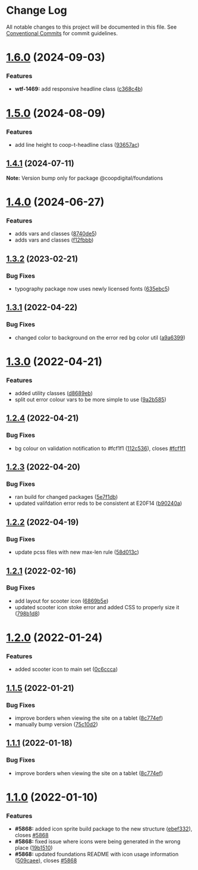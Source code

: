 # Change Log

All notable changes to this project will be documented in this file.
See [Conventional Commits](https://conventionalcommits.org) for commit guidelines.

# [1.6.0](https://github.com/coopdigital/coop-frontend/compare/@coopdigital/foundations@1.5.0...@coopdigital/foundations@1.6.0) (2024-09-03)


### Features

* **wtf-1469:** add responsive headline class ([c368c4b](https://github.com/coopdigital/coop-frontend/commit/c368c4b5785395321d6b1b254d74c5c7cf3f0d6a))





# [1.5.0](https://github.com/coopdigital/coop-frontend/compare/@coopdigital/foundations@1.4.1...@coopdigital/foundations@1.5.0) (2024-08-09)


### Features

* add line height to coop-t-headline class ([93657ac](https://github.com/coopdigital/coop-frontend/commit/93657acd5ba5cc0f08baf79fd1dfef64b77c19fa))





## [1.4.1](https://github.com/coopdigital/coop-frontend/compare/@coopdigital/foundations@1.4.0...@coopdigital/foundations@1.4.1) (2024-07-11)

**Note:** Version bump only for package @coopdigital/foundations





# [1.4.0](https://github.com/coopdigital/coop-frontend/compare/@coopdigital/foundations@1.3.2...@coopdigital/foundations@1.4.0) (2024-06-27)


### Features

* adds vars and classes ([8740de5](https://github.com/coopdigital/coop-frontend/commit/8740de59f4252c3028eeec920619fbd05cedccc4))
* adds vars and classes ([f12fbbb](https://github.com/coopdigital/coop-frontend/commit/f12fbbbc685fd2562e3797f3f5d8eec207ffe03c))





## [1.3.2](https://github.com/coopdigital/coop-frontend/compare/@coopdigital/foundations@1.3.1...@coopdigital/foundations@1.3.2) (2023-02-21)


### Bug Fixes

* typography package now uses newly licensed fonts ([635ebc5](https://github.com/coopdigital/coop-frontend/commit/635ebc5f8626e41b9ceb0dd6aadd8c894d38f201))





## [1.3.1](https://github.com/coopdigital/coop-frontend/compare/@coopdigital/foundations@1.3.0...@coopdigital/foundations@1.3.1) (2022-04-22)


### Bug Fixes

* changed color to background on the error red bg color util ([a9a6399](https://github.com/coopdigital/coop-frontend/commit/a9a6399546a12f687a8a9239586f4fafdc1177b6))





# [1.3.0](https://github.com/coopdigital/coop-frontend/compare/@coopdigital/foundations@1.2.4...@coopdigital/foundations@1.3.0) (2022-04-21)


### Features

* added utility classes ([d8689eb](https://github.com/coopdigital/coop-frontend/commit/d8689eb5358d756d9fde99fc96b51fa77773a1a3))
* split out error colour vars to be more simple to use ([9a2b585](https://github.com/coopdigital/coop-frontend/commit/9a2b585417990fbfe150f8573cd94d76188b02f9))





## [1.2.4](https://github.com/coopdigital/coop-frontend/compare/@coopdigital/foundations@1.2.3...@coopdigital/foundations@1.2.4) (2022-04-21)


### Bug Fixes

* bg colour on validation notification to #fcf1f1 ([112c536](https://github.com/coopdigital/coop-frontend/commit/112c53672dded1a1cc440a8b49a4a9067073c437)), closes [#fcf1f1](https://github.com/coopdigital/coop-frontend/issues/fcf1f1)





## [1.2.3](https://github.com/coopdigital/coop-frontend/compare/@coopdigital/foundations@1.2.2...@coopdigital/foundations@1.2.3) (2022-04-20)


### Bug Fixes

* ran build for changed packages ([5e7f1db](https://github.com/coopdigital/coop-frontend/commit/5e7f1dbdf38ca13b8233b81f72d3725b8a47d834))
* updated valifdation error reds to be consistent at E20F14 ([b90240a](https://github.com/coopdigital/coop-frontend/commit/b90240af9bf80d5e11c9b6d4e2089aef9ec5a795))





## [1.2.2](https://github.com/coopdigital/coop-frontend/compare/@coopdigital/foundations@1.2.1...@coopdigital/foundations@1.2.2) (2022-04-19)


### Bug Fixes

* update pcss files with new max-len rule ([58d013c](https://github.com/coopdigital/coop-frontend/commit/58d013c58111ff07521b792b0538bca2690efc74))





## [1.2.1](https://github.com/coopdigital/coop-frontend/compare/@coopdigital/foundations@1.2.0...@coopdigital/foundations@1.2.1) (2022-02-16)


### Bug Fixes

* add layout for scooter icon ([6869b5e](https://github.com/coopdigital/coop-frontend/commit/6869b5e65aa7e825001ae52d07615e6b169ec1a2))
* updated scooter icon stoke error and added CSS to properly size it ([798b1d8](https://github.com/coopdigital/coop-frontend/commit/798b1d8bc1b9d527ec78e3b47c25f5f28abd5753))





# [1.2.0](https://github.com/coopdigital/coop-frontend/compare/@coopdigital/foundations@1.1.5...@coopdigital/foundations@1.2.0) (2022-01-24)


### Features

* added scooter icon to main set ([0c6ccca](https://github.com/coopdigital/coop-frontend/commit/0c6cccabe707c10071c35bcb4b029e8fd7f40e14))





## [1.1.5](https://github.com/coopdigital/coop-frontend/compare/@coopdigital/foundations@1.1.0...@coopdigital/foundations@1.1.5) (2022-01-21)


### Bug Fixes

* improve borders when viewing the site on a tablet ([8c774ef](https://github.com/coopdigital/coop-frontend/commit/8c774efef763ff595ca35bff1f55a8de717f32e8))
* manually bump version ([75c10d2](https://github.com/coopdigital/coop-frontend/commit/75c10d2d1032d18d468c4ee8a0f6a43ea101623b))





## [1.1.1](https://github.com/coopdigital/coop-frontend/compare/@coopdigital/foundations@1.1.0...@coopdigital/foundations@1.1.1) (2022-01-18)


### Bug Fixes

* improve borders when viewing the site on a tablet ([8c774ef](https://github.com/coopdigital/coop-frontend/commit/8c774efef763ff595ca35bff1f55a8de717f32e8))





# [1.1.0](https://github.com/coopdigital/coop-frontend/compare/@coopdigital/foundations@1.0.1...@coopdigital/foundations@1.1.0) (2022-01-10)


### Features

* **#5868:** added icon sprite build package to the new structure ([ebef332](https://github.com/coopdigital/coop-frontend/commit/ebef332b76e981b84835daaf5ae98d154626a456)), closes [#5868](https://github.com/coopdigital/coop-frontend/issues/5868)
* **#5868:** fixed issue where icons were being generated in the wrong place ([19b1510](https://github.com/coopdigital/coop-frontend/commit/19b1510e9f79a4ad35aa7828e2a390d1f11a154f))
* **#5868:** updated foundations README with icon usage information ([509caee](https://github.com/coopdigital/coop-frontend/commit/509caeed7e2145d08783e25141ffd570ce5d9a2e)), closes [#5868](https://github.com/coopdigital/coop-frontend/issues/5868)
